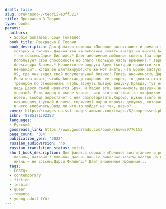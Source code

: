 ```yaml
---
draft: false
slug: prekrasno-v-teorii-e3ff5217
title: Прекрасно В Теории
type: books
params:
  authors:
  - Sophie Gonzales, Софи Гонзалес
  book_title: Прекрасно В Теории
  book_description: Для фанатов сериала «Половое воспитание» и романа «Всем парням,
    которых я любила» Дженни Хан.Ее любовные советы всегда на высоте.Ее личная жизнь
    — не совсем.Дарси Филлипс:* Дает анонимные любовные советы (за определенную плату).*
    Использует свои способности во благо (большую часть времени).* Терпеть не может
    Александра Броэма.* Нравится ее подруга Брук (которой нравится кто-то другой).*
    Ненавидит, когда ее шантажируют.Кто же мог знать, что Броэм застукает ее у шкафчика
    89, где она ведет свой полулегальный бизнес! Теперь анонимность Дарси под угрозой.
    Если она хочет, чтобы Александр сохранил ее секрет, то должна стать его личным
    тренером по отношениям, чтобы вернуть бывшую девушку.Правда, тут есть загвоздка,
    ведь Дарси самой нравится Брук. И ладно это, анонимность девушки находится под
    угрозой. Если народ в школе узнает, что это она стоит за шкафчиком 89, Брук, скорее
    всего, вообще перестанет с ней разговаривать.Хорошо, нужно всего лишь помочь высокомерному,
    нахальному (пускай и очень горячему) парню вернуть девушку, которая уже однажды
    в него влюбилась.Вряд ли что-то пойдет не так, верно?
  cover: https://images-na.ssl-images-amazon.com/images/S/compressed.photo.goodreads.com/books/1638989184i/59776151.jpg
  isbn: '9785171392383'
  languages:
  - Русский
  goodreads_link: https://www.goodreads.com/book/show/59776151
  page_count: '384'
  publication_year: '2022'
  russian_audioversion: 'no'
  russian_translation_status: exists
  short_book_description: Для фанатов сериала «Половое воспитание» и романа «Всем
    парням, которых я любила» Дженни Хан.Ее любовные советы всегда на высоте.Ее личная
    жизнь — не совсем.Дарси Филлипс:* Дает анонимные любовные...
  tags:
  - LGBTQ+
  - contemporary
  - fiction
  - lesbian
  - queer
  - romance
  - young adult (YA)
---
```

